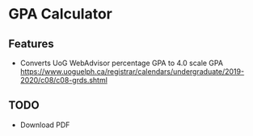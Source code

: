 # GPA Calculator

## Features

- Converts UoG WebAdvisor percentage GPA to 4.0 scale GPA
  https://www.uoguelph.ca/registrar/calendars/undergraduate/2019-2020/c08/c08-grds.shtml

## TODO

- Download PDF
